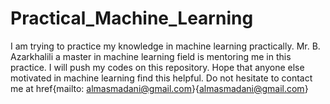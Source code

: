 # Practical_Machine_Learning
I am trying to practice my knowledge in machine learning practically. Mr. B. Azarkhalili a master in machine learning field is mentoring me in this practice.
I will push my codes on this repository. Hope that anyone else motivated in machine learning find this helpful.
Do not hesitate to contact me at href{mailto: almasmadani@gmail.com}{almasmadani@gmail.com}
